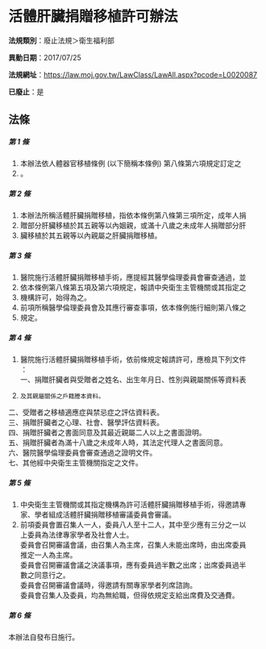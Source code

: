 # 活體肝臟捐贈移植許可辦法

**法規類別**：廢止法規＞衛生福利部

**異動日期**：2017/07/25  

**法規網址**：https://law.moj.gov.tw/LawClass/LawAll.aspx?pcode=L0020087

**已廢止**：是



## 法條
##### 第 1 條
1. 本辦法依人體器官移植條例 (以下簡稱本條例) 第八條第六項規定訂定之
1. 。

##### 第 2 條
1. 本辦法所稱活體肝臟捐贈移植，指依本條例第八條第三項所定，成年人捐
1. 贈部分肝臟移植於其五親等以內姻親，或滿十八歲之未成年人捐贈部分肝
1. 臟移植於其五親等以內親屬之肝臟捐贈移植。

##### 第 3 條
1. 醫院施行活體肝臟捐贈移植手術，應提經其醫學倫理委員會審查通過，並
1. 依本條例第八條第五項及第六項規定，報請中央衛生主管機關或其指定之
1. 機構許可，始得為之。
1. 前項所稱醫學倫理委員會及其應行審查事項，依本條例施行細則第八條之
1. 規定。

##### 第 4 條
1. 醫院施行活體肝臟捐贈移植手術，依前條規定報請許可，應檢具下列文件  
：  
一、捐贈肝臟者與受贈者之姓名、出生年月日、性別與親屬關係等資料表
1.     及其親屬關係之戶籍謄本資料。  
二、受贈者之移植適應症與禁忌症之評估資料表。  
三、捐贈肝臟者之心理、社會、醫學評估資料表。  
四、捐贈肝臟者之書面同意及其最近親屬二人以上之書面證明。  
五、捐贈肝臟者為滿十八歲之未成年人時，其法定代理人之書面同意。  
六、醫院醫學倫理委員會審查通過之證明文件。  
七、其他經中央衛生主管機關指定之文件。

##### 第 5 條
1. 中央衛生主管機關或其指定機構為許可活體肝臟捐贈移植手術，得邀請專  
家、學者組成活體肝臟捐贈移植審議委員會審議。
1. 前項委員會置召集人一人，委員八人至十二人，其中至少應有三分之一以  
上委員為法律專家學者及社會人士。  
委員會召開審議會議，由召集人為主席，召集人未能出席時，由出席委員  
推定一人為主席。  
委員會召開審議會議之決議事項，應有委員過半數之出席；出席委員過半  
數之同意行之。  
委員會召開審議會議時，得邀請有關專家學者列席諮詢。  
委員會召集人及委員，均為無給職，但得依規定支給出席費及交通費。

##### 第 6 條
本辦法自發布日施行。


